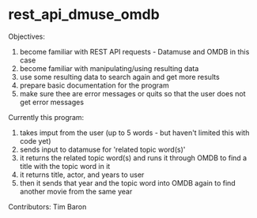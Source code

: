 # rest_api_dmuse_omdb

Objectives:
1) become familiar with REST API requests - Datamuse and OMDB in this case
2) become familiar with manipulating/using resulting data
3) use some resulting data to search again and get more results
4) prepare basic documentation for the program
5) make sure thee are error messages or quits so that the user does not get error messages

Currently this program:

1) takes imput from the user (up to 5 words - but haven't limited this with code yet)
2) sends input to datamuse for 'related topic word(s)'
3) it returns the related topic word(s) and runs it through OMDB to find a title with the topic word in it
4) it returns title, actor, and years to user
5) then it sends that year and the topic word into OMDB again to find another movie from the same year

Contributors:
Tim Baron

